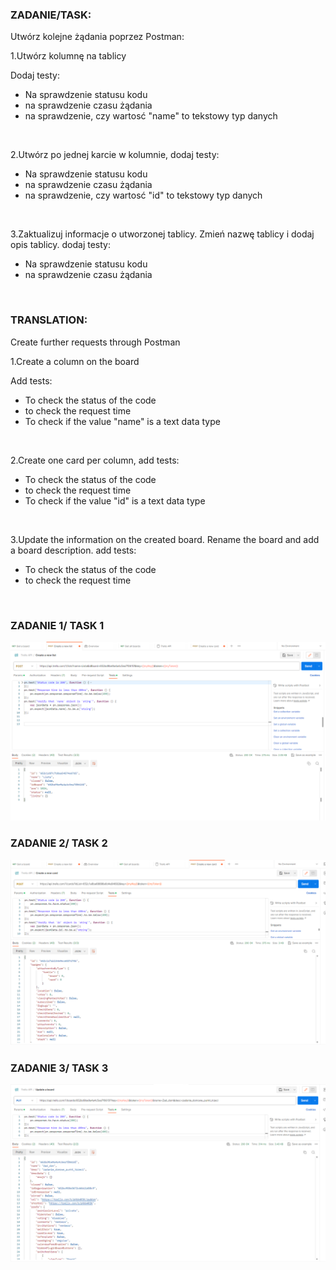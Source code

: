 <h3>ZADANIE/TASK:</h3>
<p>Utwórz kolejne żądania poprzez Postman:</p>
<p>1.Utwórz kolumnę na tablicy </p>
<p>Dodaj testy:</p>
<ul>
  <li>Na sprawdzenie statusu kodu</li>
  <li>na sprawdzenie czasu żądania</li>
  <li>na sprawdzenie, czy wartosć "name" to tekstowy typ danych</li>
</ul>
<br>
<p>2.Utwórz po jednej karcie w kolumnie, dodaj testy: </p>
<ul>
  <li>Na sprawdzenie statusu kodu</li>
  <li>na sprawdzenie czasu żądania</li>
  <li>na sprawdzenie, czy wartosć "id" to tekstowy typ danych</li>
</ul>
<br>
<p>3.Zaktualizuj informacje o utworzonej tablicy. Zmień nazwę tablicy i dodaj opis tablicy. dodaj testy:</p>
<ul>
  <li>Na sprawdzenie statusu kodu</li>
  <li>na sprawdzenie czasu żądania</li>
</ul>
<br>
<h3>TRANSLATION:</h3>
<p>Create further requests through Postman</p>
<p>1.Create a column on the board </p>
<p>Add tests:</p>
<ul>
  <li>To check the status of the code</li>
  <li>to check the request time</li>
  <li>To check if the value "name" is a text data type</li>
</ul>
<br>
<p>2.Create one card per column, add tests: </p>
<ul>
 <li>To check the status of the code</li>
  <li>to check the request time</li>
  <li>To check if the value "id" is a text data type</li>
</ul>
<br>
<p>3.Update the information on the created board. Rename the board and add a board description. add tests:</p>
<ul>
  <li>To check the status of the code</li>
  <li>to check the request time</li>
</ul>
<br>
<h3>ZADANIE 1/ TASK 1</h3>
<img src="Postman1.PNG">
<br>
<h3>ZADANIE 2/ TASK 2</h3>
<img src="Postman2.PNG">
<h3>ZADANIE 3/ TASK 3</h3>
<img src="Postman3.PNG">
<br>


